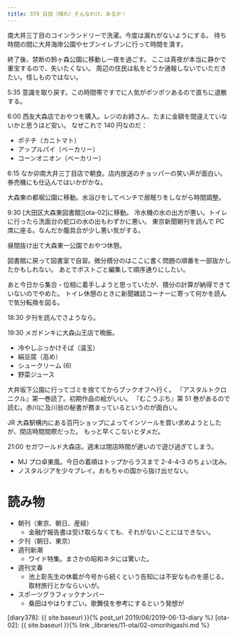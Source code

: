 ```yaml
---
title: 379 日目（晴れ）そんなわけ、あるか！
---
```


南大井三丁目のコインランドリーで洗濯。今度は漏れがないようにする。
待ち時間の間に大井海岸公園やセブンイレブンに行って時間を潰す。

終了後、禁断の鈴ヶ森公園に移動し一夜を過ごす。
ここは真夜が本当に静かで重宝するので、失いたくない。
周辺の住民は私をどうか通報しないでいただきたい。怪しものではない。

5:35 意識を取り戻す。この時間帯ですでに人気がポツポツあるので直ちに退散する。

6:00 西友大森店でおやつを購入。レジのお姉さん、たまに金額を間違えていないかと思うほど安い。
なぜこれで 140 円なのだ：
* ポテチ（カニトマト）
* アップルパイ（ベーカリー）
* コーンオニオン（ベーカリー）

6:15 なか卯南大井三丁目店で朝食。店内放送のチョッパーの笑い声が面白い。券売機にも仕込んではいかがかな。

大森東の都堀公園に移動。水浴びをしてベンチで居眠りをしながら時間調整。

9:30 [大田区大森東図書館][ota-02]に移動。
冷水機の水の出方が悪い。トイレに行ったら洗面台の蛇口の水の出もわずかに悪い。
東京新聞朝刊を読んで PC 席に座る。なんだか腹具合が少し悪い気がする。

昼間抜け出て大森東一公園でおやつ休憩。

図書館に戻って図書室で自習。微分積分のはここに書く問題の順番を一部抜かしたかもしれない。
あとでポストごと編集して順序通りにしたい。

あと今日から集合・位相に着手しようと思っていたが、積分の計算が納得できていないのでやめた。
トイレ休憩のときに新聞雑誌コーナーに寄って何かを読んで気分転換を図る。

18:30 夕刊を読んでさようなら。

19:30 メガドンキに大森山王店で晩飯。
* 冷やしぶっかけそば（温玉）
* 絹豆腐（高め）
* シュークリーム (6)
* 野菜ジュース

大井坂下公園に行ってゴミを捨ててからブックオフへ行く。
『アスタルトクロニクル』第一巻読了。初期作品の絵がいい。
『むこうぶち』第 51 巻があるので読む。赤川に及川翁の秘書が務まっているというのが面白い。

JR 大森駅構内にある百円ショップによってインソールを買い求めようとしたが、閉店時間間際だった。
もっと早くこないとダメだ。

21:00 セガワールド大森店。週末は閉店時間が遅いので遊び過ぎてしまう。
* MJ プロ卓東風。今日の着順はトップからラスまで 2-4-4-3 のちょい沈み。
* ノスタルジアを少々プレイ。おもちゃの国から抜け出せない。

# 読み物

* 朝刊（東京、朝日、産経）
  * 金融庁報告書は受け取らなくても、それがないことにはできない。
* 夕刊（朝日、東京）
* 週刊新潮
  * ワイド特集。まさかの昭和ネタには驚いた。
* 週刊文春
  * 池上彰先生の休載が今号から続くという告知には不安なものを感じる。取材旅行とかならいいが。
* スポーツグラフィックナンバー
  * 桑田はやはりすごい。歌舞伎を参考にするという発想が

[diary378]: {{ site.baseurl }}{% post_url 2019/06/2019-06-13-diary %}
[ota-02]: {{ site.baseurl }}{% link _libraries/11-ota/02-omorihigashi.md %}
